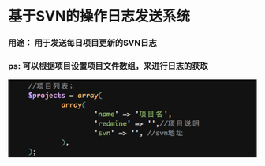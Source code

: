# 基于SVN的操作日志发送系统
### 用途： 用于发送每日项目更新的SVN日志
### ps: 可以根据项目设置项目文件数组，来进行日志的获取
![SVN项目列表](https://raw.githubusercontent.com/wmm369/sendLogs/master/image/projects.png)
